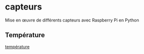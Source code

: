# capteurs

Mise en œuvre de différents capteurs avec Raspberry Pi en Python

## Température

[température](temperature)



